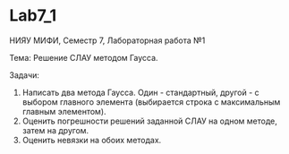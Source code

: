 # Lab7_1
НИЯУ МИФИ, Семестр 7, Лабораторная работа №1

Тема: Решение СЛАУ методом Гаусса.

Задачи:
1) Написать два метода Гаусса. Один - стандартный, другой - с выбором главного элемента (выбирается строка с максимальным главным элементом).
2) Оценить погрешности решений заданной СЛАУ на одном методе, затем на другом.
3) Оценить невязки на обоих методах.
